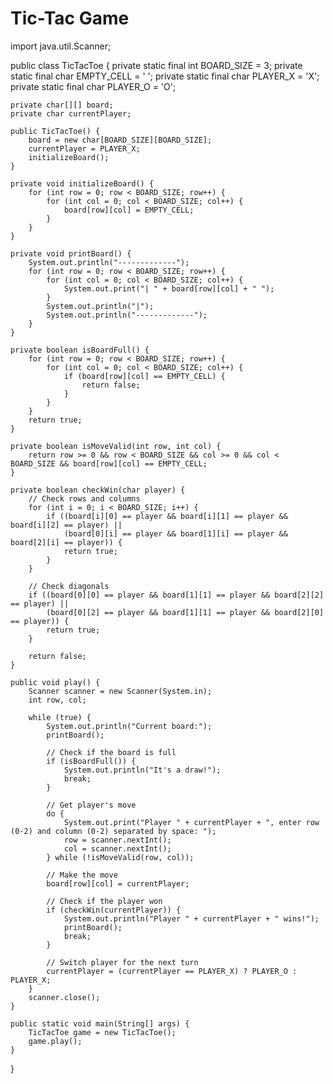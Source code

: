 # Tic-Tac Game
import java.util.Scanner;

public class TicTacToe {
    private static final int BOARD_SIZE = 3;
    private static final char EMPTY_CELL = ' ';
    private static final char PLAYER_X = 'X';
    private static final char PLAYER_O = 'O';

    private char[][] board;
    private char currentPlayer;

    public TicTacToe() {
        board = new char[BOARD_SIZE][BOARD_SIZE];
        currentPlayer = PLAYER_X;
        initializeBoard();
    }

    private void initializeBoard() {
        for (int row = 0; row < BOARD_SIZE; row++) {
            for (int col = 0; col < BOARD_SIZE; col++) {
                board[row][col] = EMPTY_CELL;
            }
        }
    }

    private void printBoard() {
        System.out.println("-------------");
        for (int row = 0; row < BOARD_SIZE; row++) {
            for (int col = 0; col < BOARD_SIZE; col++) {
                System.out.print("| " + board[row][col] + " ");
            }
            System.out.println("|");
            System.out.println("-------------");
        }
    }

    private boolean isBoardFull() {
        for (int row = 0; row < BOARD_SIZE; row++) {
            for (int col = 0; col < BOARD_SIZE; col++) {
                if (board[row][col] == EMPTY_CELL) {
                    return false;
                }
            }
        }
        return true;
    }

    private boolean isMoveValid(int row, int col) {
        return row >= 0 && row < BOARD_SIZE && col >= 0 && col < BOARD_SIZE && board[row][col] == EMPTY_CELL;
    }

    private boolean checkWin(char player) {
        // Check rows and columns
        for (int i = 0; i < BOARD_SIZE; i++) {
            if ((board[i][0] == player && board[i][1] == player && board[i][2] == player) ||
                (board[0][i] == player && board[1][i] == player && board[2][i] == player)) {
                return true;
            }
        }

        // Check diagonals
        if ((board[0][0] == player && board[1][1] == player && board[2][2] == player) ||
            (board[0][2] == player && board[1][1] == player && board[2][0] == player)) {
            return true;
        }

        return false;
    }

    public void play() {
        Scanner scanner = new Scanner(System.in);
        int row, col;

        while (true) {
            System.out.println("Current board:");
            printBoard();

            // Check if the board is full
            if (isBoardFull()) {
                System.out.println("It's a draw!");
                break;
            }

            // Get player's move
            do {
                System.out.print("Player " + currentPlayer + ", enter row (0-2) and column (0-2) separated by space: ");
                row = scanner.nextInt();
                col = scanner.nextInt();
            } while (!isMoveValid(row, col));

            // Make the move
            board[row][col] = currentPlayer;

            // Check if the player won
            if (checkWin(currentPlayer)) {
                System.out.println("Player " + currentPlayer + " wins!");
                printBoard();
                break;
            }

            // Switch player for the next turn
            currentPlayer = (currentPlayer == PLAYER_X) ? PLAYER_O : PLAYER_X;
        }
        scanner.close();
    }

    public static void main(String[] args) {
        TicTacToe game = new TicTacToe();
        game.play();
    }
}

